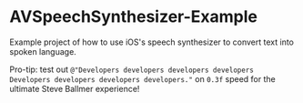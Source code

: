 AVSpeechSynthesizer-Example
===========================

Example project of how to use iOS's speech synthesizer to convert text into spoken language.

Pro-tip: test out `@"Developers developers developers developers Developers developers developers developers."` on `0.3f` speed for the ultimate Steve Ballmer experience!
